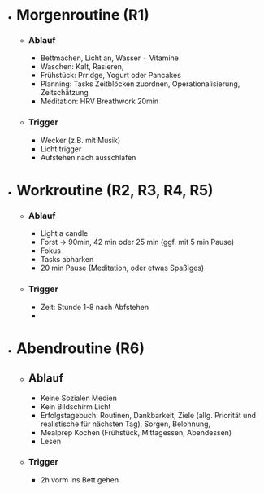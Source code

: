 - # Morgenroutine (R1)
	- ### Ablauf
		- Bettmachen, Licht an, Wasser  + Vitamine
		- Waschen: Kalt, Rasieren,
		- Frühstück: Prridge, Yogurt oder Pancakes
		- Planning: Tasks Zeitblöcken zuordnen, Operationalisierung, Zeitschätzung
		- Meditation: HRV Breathwork 20min
	- ### Trigger
		- Wecker (z.B. mit Musik)
		- Licht trigger
		- Aufstehen nach ausschlafen
- # Workroutine (R2, R3, R4, R5)
	- ### Ablauf
		- Light a candle
		- Forst -> 90min, 42 min oder 25 min (ggf. mit 5 min Pause)
		- Fokus
		- Tasks abharken
		- 20 min Pause (Meditation, oder etwas Spaßiges)
	- ### Trigger
		- Zeit: Stunde 1-8 nach Abfstehen
		-
- # Abendroutine (R6)
	- ## Ablauf
		- Keine Sozialen Medien
		- Kein Bildschirm Licht
		- Erfolgstagebuch: Routinen, Dankbarkeit, Ziele (allg. Priorität und realistische für nächsten Tag), Sorgen, Belohnung,
		- Mealprep Kochen (Frühstück, Mittagessen, Abendessen)
		- Lesen
	- ### Trigger
		- 2h vorm ins Bett gehen